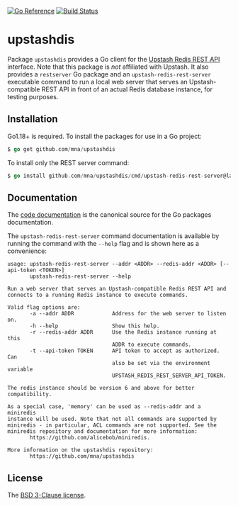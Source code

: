 [![Go Reference](https://pkg.go.dev/badge/github.com/mna/upstashdis.svg)](https://pkg.go.dev/github.com/mna/upstashdis)
[![Build Status](https://github.com/mna/upstashdis/actions/workflows/test.yml/badge.svg?branch=main)](https://github.com/mna/upstashdis/actions)

# upstashdis

Package `upstashdis` provides a Go client for the [Upstash Redis REST API](https://docs.upstash.com/redis/features/restapi) interface. Note that this package is *not* affiliated with Upstash. It also provides a `restserver` Go package and an `upstash-redis-rest-server` executable command to run a local web server that serves an Upstash-compatible REST API in front of an actual Redis database instance, for testing purposes.

## Installation

Go1.18+ is required. To install the packages for use in a Go project:

```Go
$ go get github.com/mna/upstashdis
```

To install only the REST server command:

```Go
$ go install github.com/mna/upstashdis/cmd/upstash-redis-rest-server@latest
```

## Documentation

The [code documentation](https://pkg.go.dev/github.com/mna/upstashdis) is the canonical source for the Go packages documentation.

The `upstash-redis-rest-server` command documentation is available by running the command with the `--help` flag and is shown here as a convenience:

```
usage: upstash-redis-rest-server --addr <ADDR> --redis-addr <ADDR> [--api-token <TOKEN>]
       upstash-redis-rest-server --help

Run a web server that serves an Upstash-compatible Redis REST API and
connects to a running Redis instance to execute commands.

Valid flag options are:
       -a --addr ADDR            Address for the web server to listen on.
       -h --help                 Show this help.
       -r --redis-addr ADDR      Use the Redis instance running at this
                                 ADDR to execute commands.
       -t --api-token TOKEN      API token to accept as authorized. Can
                                 also be set via the environment variable
                                 UPSTASH_REDIS_REST_SERVER_API_TOKEN.

The redis instance should be version 6 and above for better
compatibility.

As a special case, 'memory' can be used as --redis-addr and a miniredis
instance will be used. Note that not all commands are supported by
miniredis - in particular, ACL commands are not supported. See the
miniredis repository and documentation for more information:
       https://github.com/alicebob/miniredis.

More information on the upstashdis repository:
       https://github.com/mna/upstashdis
```

## License

The [BSD 3-Clause license](http://opensource.org/licenses/BSD-3-Clause).
